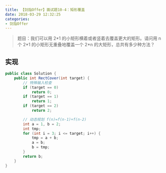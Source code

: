 ```yaml
---
title: 【剑指Offer】面试题10-4：矩形覆盖
date: 2018-03-29 12:32:25
categories:
- 剑指Offer
---
```


> 题目：我们可以用 2\*1 的小矩形横着或者竖着去覆盖更大的矩形。请问用 n 个 2\*1 的小矩形无重叠地覆盖一个 2\*n 的大矩形，总共有多少种方法？

<!-- more -->

## 实现

```java
public class Solution {
    public int RectCover(int target) {
        // 特殊输入检查
        if (target == 0)
            return 0;
        if (target == 1)
            return 1;
        if (target == 2)
            return 2;

        // 动态规划 f(n)=f(n-1)+f(n-2)
        int a = 1, b = 2;
        int tmp;
        for (int i = 3; i <= target; i++) {
            tmp = a + b;
            a = b;
            b = tmp;
        }
        return b;
    }
}
```
